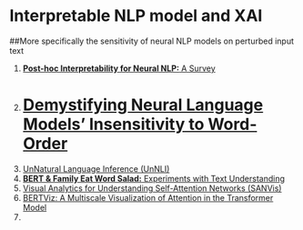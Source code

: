 # Interpretable NLP model and XAI

##More specifically the sensitivity of neural NLP models on perturbed input text

<ol>
        <li><a href=https://arxiv.org/abs/2108.04840><b>Post-hoc Interpretability for Neural NLP:</b> A Survey</a></li>
        <li><h1> <a href=https://arxiv.org/abs/2107.13955>Demystifying Neural Language Models’ Insensitivity to Word-Order</a></h1>
        </li>
        <li><a href=https://arxiv.org/abs/2101.00010>UnNatural Language Inference (UnNLI)</a></li>
        <li><a href=https://arxiv.org/abs/2101.03453><b>BERT & Family Eat Word Salad:</b> Experiments with Text Understanding</a></li>
        <li><a href=https://arxiv.org/abs/1909.09595>Visual Analytics for Understanding Self-Attention Networks (SANVis)</a></li>
        <li><a href=https://arxiv.org/abs/1906.05714> BERTViz: A Multiscale Visualization of Attention in the Transformer Model</a></li>
        <li></li>
</ol>
